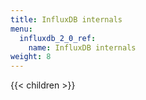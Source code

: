 ```yaml
---
title: InfluxDB internals
menu:
  influxdb_2_0_ref:
    name: InfluxDB internals
weight: 8
---
```


{{< children >}}
